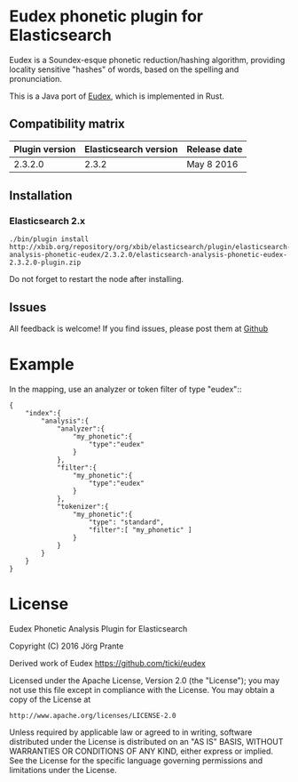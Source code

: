 
# Eudex phonetic plugin for Elasticsearch

Eudex is a Soundex-esque phonetic reduction/hashing algorithm, providing locality sensitive "hashes" of words, based on the spelling and pronunciation.

This is a Java port of [Eudex](https://github.com/ticki/eudex), which is implemented in Rust.

## Compatibility matrix

| Plugin version   | Elasticsearch version | Release date |
| -----------------| ----------------------| -------------|
| 2.3.2.0          | 2.3.2                 | May  8 2016  |

## Installation

### Elasticsearch 2.x

    ./bin/plugin install http://xbib.org/repository/org/xbib/elasticsearch/plugin/elasticsearch-analysis-phonetic-eudex/2.3.2.0/elasticsearch-analysis-phonetic-eudex-2.3.2.0-plugin.zip

Do not forget to restart the node after installing.

## Issues

All feedback is welcome! If you find issues, please post them at [Github](https://github.com/jprante/elasticsearch-analysis-phonetic-eudex/issues)

# Example

In the mapping, use an analyzer or token filter of type "eudex"::

    {
        "index":{
            "analysis":{
                "analyzer":{
                    "my_phonetic":{
                        "type":"eudex"
                    }
                },
                "filter":{
                    "my_phonetic":{
                        "type":"eudex"
                    }
                },
                "tokenizer":{
                    "my_phonetic":{
                        "type": "standard",
                        "filter":[ "my_phonetic" ]
                    }
                }
            }
        }
    }


# License

Eudex Phonetic Analysis Plugin for Elasticsearch

Copyright (C) 2016 Jörg Prante

Derived work of Eudex https://github.com/ticki/eudex

Licensed under the Apache License, Version 2.0 (the "License");
you may not use this file except in compliance with the License.
You may obtain a copy of the License at

    http://www.apache.org/licenses/LICENSE-2.0

Unless required by applicable law or agreed to in writing, software
distributed under the License is distributed on an "AS IS" BASIS,
WITHOUT WARRANTIES OR CONDITIONS OF ANY KIND, either express or implied.
See the License for the specific language governing permissions and
limitations under the License.